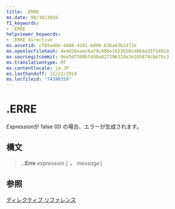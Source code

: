 ```yaml
---
title: .ERRE
ms.date: 08/30/2018
f1_keywords:
- .ERRE
helpviewer_keywords:
- .ERRE directive
ms.assetid: cfb5a4bb-4488-4101-bd06-63ba43b1473e
ms.openlocfilehash: 4e4d26eaec0a79c40be1623550cd864a35f54918
ms.sourcegitcommit: 9ee5df398bfd30a42739632de3e165874cb675c3
ms.translationtype: MT
ms.contentlocale: ja-JP
ms.lasthandoff: 11/22/2019
ms.locfileid: "74398359"
---
```

# <a name="erre"></a>.ERRE

*Expression*が false (0) の場合、エラーが生成されます。

## <a name="syntax"></a>構文

> **..Erre** *expression* ⟦ __、__ *message*⟧

## <a name="see-also"></a>参照

[ディレクティブ リファレンス](../../assembler/masm/directives-reference.md)
